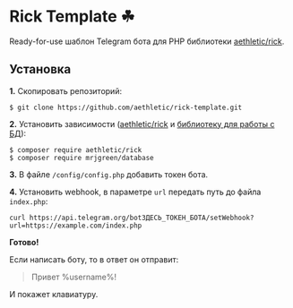 # Rick Template ☘
Ready-for-use шаблон Telegram бота для PHP библиотеки [aethletic/rick](https://github.com/aethletic/rick).

## Установка
**1.** Скопировать репозиторий:

```
$ git clone https://github.com/aethletic/rick-template.git
```

**2.** Установить зависимости ([aethletic/rick](https://github.com/aethletic/rick") и [библиотеку для работы с БД](https://github.com/mrjgreen/database "библиотеку для работы с БД")):

```
$ composer require aethletic/rick
$ composer require mrjgreen/database
```

**3.** В файле `/config/config.php` добавить токен бота.

**4.** Установить webhook, в параметре `url` передать путь до файла `index.php`:

```
curl https://api.telegram.org/botЗДЕСЬ_ТОКЕН_БОТА/setWebhook?url=https://example.com/index.php
```

**Готово!**

Если написать боту, то в ответ он отправит:
> Привет %username%!

И покажет клавиатуру.
